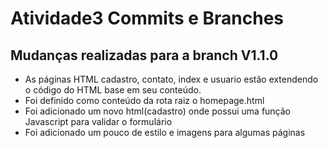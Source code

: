 # Atividade3 Commits e Branches

## Mudanças realizadas para a branch V1.1.0
* As páginas HTML cadastro, contato, index e usuario estão extendendo o código do HTML base em seu conteúdo.
* Foi definido como conteúdo da rota raiz o homepage.html
* Foi adicionado um novo html(cadastro) onde possui uma função Javascript para validar o formulário
* Foi adicionado um pouco de estilo e imagens para algumas páginas


